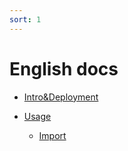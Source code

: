 ```yaml
---
sort: 1
---
```

# English docs

<!-- {% include list.liquid %} -->

- [Intro&Deployment](https://cdhigh.github.io/Chinese/1.intro.html)

- [Usage](https://cdhigh.github.io/Chinese/2.usage.html)
    - [Import](https://cdhigh.github.io/Chinese/2.usage.html#Import)
    
